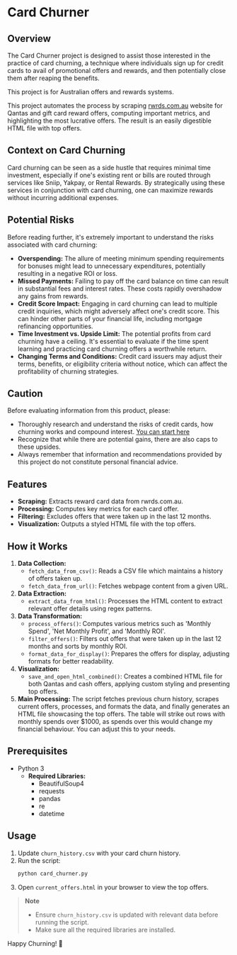 # Card Churner

## Overview

The Card Churner project is designed to assist those interested in the practice of card churning, a technique where individuals sign up for credit cards to avail of promotional offers and rewards, and then potentially close them after reaping the benefits. 

This project is for Australian offers and rewards systems.

This project automates the process by scraping [rwrds.com.au](rwrds.com.au) website for Qantas and gift card reward offers, computing important metrics, and highlighting the most lucrative offers. The result is an easily digestible HTML file with top offers.

## Context on Card Churning

Card churning can be seen as a side hustle that requires minimal time investment, especially if one's existing rent or bills are routed through services like Sniip, Yakpay, or Rental Rewards. By strategically using these services in conjunction with card churning, one can maximize rewards without incurring additional expenses.

## Potential Risks

Before reading further, it's extremely important to understand the risks associated with card churning:

- **Overspending:** The allure of meeting minimum spending requirements for bonuses might lead to unnecessary expenditures, potentially resulting in a negative ROI or loss.
- **Missed Payments:** Failing to pay off the card balance on time can result in substantial fees and interest rates. These costs rapidly overshadow any gains from rewards.
- **Credit Score Impact:** Engaging in card churning can lead to multiple credit inquiries, which might adversely affect one's credit score. This can hinder other parts of your financial life, including mortgage refinancing opportunities.
- **Time Investment vs. Upside Limit:** The potential profits from card churning have a ceiling. It's essential to evaluate if the time spent learning and practicing card churning offers a worthwhile return.
- **Changing Terms and Conditions:** Credit card issuers may adjust their terms, benefits, or eligibility criteria without notice, which can affect the profitability of churning strategies.

## Caution

Before evaluating information from this product, please:
- Thoroughly research and understand the risks of credit cards, how churning works and compound interest. [You can start here](https://www.youtube.com/watch?v=MFkBoXhl5SU)
- Recognize that while there are potential gains, there are also caps to these upsides.
- Always remember that information and recommendations provided by this project do not constitute personal financial advice.

## Features

- **Scraping:** Extracts reward card data from rwrds.com.au.
- **Processing:** Computes key metrics for each card offer.
- **Filtering:** Excludes offers that were taken up in the last 12 months.
- **Visualization:** Outputs a styled HTML file with the top offers.

## How it Works

1. **Data Collection:**
   - `fetch_data_from_csv()`: Reads a CSV file which maintains a history of offers taken up.
   - `fetch_data_from_url()`: Fetches webpage content from a given URL.
2. **Data Extraction:**
   - `extract_data_from_html()`: Processes the HTML content to extract relevant offer details using regex patterns.
3. **Data Transformation:**
   - `process_offers()`: Computes various metrics such as 'Monthly Spend', 'Net Monthly Profit', and 'Monthly ROI'.
   - `filter_offers()`: Filters out offers that were taken up in the last 12 months and sorts by monthly ROI.
   - `format_data_for_display()`: Prepares the offers for display, adjusting formats for better readability.
4. **Visualization:**
   - `save_and_open_html_combined()`: Creates a combined HTML file for both Qantas and cash offers, applying custom styling and presenting top offers.
5. **Main Processing:** The script fetches previous churn history, scrapes current offers, processes, and formats the data, and finally generates an HTML file showcasing the top offers. The table will strike out rows with monthly spends over $1000, as spends over this would change my financial behaviour. You can adjust this to your needs.

## Prerequisites

- Python 3
  - **Required Libraries:**
    - BeautifulSoup4
    - requests
    - pandas
    - re
    - datetime

## Usage

1. Update `churn_history.csv` with your card churn history.
2. Run the script:
   ```bash
   python card_churner.py
3. Open `current_offers.html` in your browser to view the top offers.

> **Note**
> - Ensure `churn_history.csv` is updated with relevant data before running the script.
> - Make sure all the required libraries are installed.

Happy Churning! 🎉
